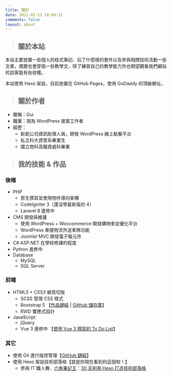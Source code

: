 ```yaml
---
title: 關於
date: 2021-02-13 18:04:11
comments: false
layout: about
---
```


> ## 關於本站

本站主要放置一些個人的程式筆記、玩了什麼樣的套件以及參與相關技術活動一些文章，偶爾也會穿插一些教學文，除了練習自己的教學能力外也期望觀看我們網站的訪客能有些收穫。

本站使用 Hexo 架設，目前放置在 GitHub Pages，使用 GoDaddy 的頂級網址。

> ## 關於作者

* 暱稱：Gui
* 職業：現為 WordPress 接案工作者
* 經歷：
    * 新創公司資訊助理人員，開發 WordPress 線上點餐平台
    * 私立科大資管系畢業生
    * 國立商科高職資處科畢業

> ## 我的技能 & 作品

### 後端

* PHP
    * 原生撰寫並使用物件導向架構
    * CodeIgniter 3（還沒學最新版的 4）
    * Laravel 8 進修中
* CMS 開發與維護
    * 使用 WordPress + Woocommerce 開發購物車並優化平台
    * WordPress 串接物流外送車隊功能
    * Joomla! MVC 開發電子報元件
* C# ASP.NET 在學校修課的程度
* Python 進修中
* Database
    * MySQL
    * SQL Server

### 前端

* HTML5 + CSS3 網頁切版
    * SCSS 管理 CSS 樣式
    * Bootstrap 5 【[作品鏈結](https://guitimliu.github.io/hex-bs5-funfundraising/) | [GitHub 儲存庫](https://github.com/guitimliu/hex-bs5-funfundraising)】
    * RWD 響應式設計
* JavaScript
    * jQuery
    * Vue 3 進修中 【[使用 Vue 3 撰寫的 To Do List](https://codepen.io/guitimliu/pen/RwVMGMm)】

### 其它

* 使用 Git 進行版控管理【[GitHub 鏈結](https://github.com/guitimliu)】
* 使用 Hexo 架設技術部落格【就是你現在看到的這個啦！】
    * 參與 IT 鐵人賽、[六角筆記王](https://hackmd.io/@gfW814OqQNW3-GopXH4oRw/ByMfa31kY)：[30 天利用 Hexo 打造技術部落格](https://ithelp.ithome.com.tw/users/20139218/ironman/3910)